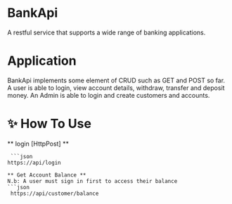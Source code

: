 ﻿# BankApi
A restful service that supports a wide range of banking applications.

# Application
BankApi implements some element of CRUD such as GET and POST so far. A user is able to login, view account details, withdraw, transfer and deposit money.
An Admin is able to login and create customers and accounts.

# ✨ How To Use
   ** login [HttpPost] **
   
     ```json
	https://api/login

   ```
   ** Get Account Balance **
   N.b: A user must sign in first to access their balance
   ```json
	https://api/customer/balance

   ```
